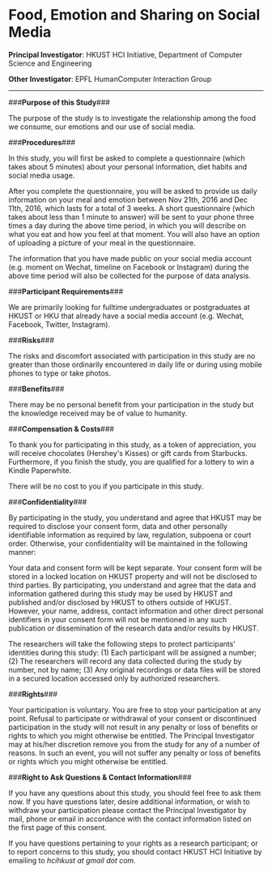 # Food, Emotion and Sharing on Social Media #
 
__Principal Investigator__: HKUST HCI Initiative, Department of Computer Science and Engineering

__Other Investigator__: EPFL HumanComputer Interaction Group
_______________________________________________________________________________

###__Purpose of this Study__###

The purpose of the study is to investigate the relationship among the food we consume, our emotions and our use of social media. 

###__Procedures__###

In this study, you will first be asked to complete a questionnaire (which takes about 5 minutes) about your personal information, diet habits and social media usage. 

After you complete the questionnaire, you will be asked to provide us daily information on your meal and emotion between Nov 21th, 2016 and Dec 11th, 2016, which lasts for a total of 3 weeks. A short questionnaire (which takes about less than 1 minute to answer) will be sent to your phone three times a day during the above time period, in which you will describe on what you eat and how you feel at that moment. You will also have an option of uploading a picture of your meal in the questionnaire. 

The information that you have made public on your social media account (e.g. moment on Wechat, timeline on Facebook or Instagram) during the above time period will also be collected for the purpose of data analysis. 

###__Participant Requirements__###

We are primarily looking for fulltime undergraduates or postgraduates at HKUST or HKU that already have a social media account (e.g. Wechat, Facebook, Twitter, Instagram). 

###__Risks__###

The risks and discomfort associated with participation in this study are no greater than those ordinarily encountered in daily life or during using mobile phones to type or take photos.

###__Benefits__###

There may be no personal benefit from your participation in the study but the knowledge received may be of value to humanity.  

###__Compensation & Costs__###

To thank you for participating in this study, as a token of appreciation, you will receive chocolates (Hershey's Kisses) or gift cards from Starbucks. Furthermore, if you finish the study, you are qualified for a lottery to win a Kindle Paperwhite.

There will be no cost to you if you participate in this study. 

###__Confidentiality__###

By participating in the study, you understand and agree that HKUST may be required to disclose your consent form, data and other personally identifiable information as required by law, regulation, subpoena or court order.  Otherwise, your confidentiality will be maintained in the following manner:

Your data and consent form will be kept separate. Your consent form will be stored in a locked location on HKUST property and will not be disclosed to third parties. By participating, you understand and agree that the data and information gathered during this study may be used by HKUST and published and/or disclosed by HKUST to others outside of HKUST. However, your name, address, contact information and other direct personal identifiers in your consent form will not be mentioned in any such publication or dissemination of the research data and/or results by HKUST.

The researchers will take the following steps to protect participants’ identities during this study: (1) Each participant will be assigned a number; (2) The researchers will record any data collected during the study by number, not by name; (3) Any original recordings or data files will be stored in a secured location accessed only by authorized researchers.  

###__Rights__###

Your participation is voluntary.  You are free to stop your participation at any point.  Refusal to participate or withdrawal of your consent or discontinued participation in the study will not result in any penalty or loss of benefits or rights to which you might otherwise be entitled.  The Principal Investigator may at his/her discretion remove you from the study for any of a number of reasons.  In such an event, you will not suffer any penalty or loss of benefits or rights which you might otherwise be entitled.

###__Right to Ask Questions & Contact Information__###

If you have any questions about this study, you should feel free to ask them now.  If you have questions later, desire additional information, or wish to withdraw your participation please contact the Principal Investigator by mail, phone or email in accordance with the contact information listed on the first page of this consent.  

If you have questions pertaining to your rights as a research participant; or to report concerns to this study, you should contact HKUST HCI Initiative by emailing to _hcihkust at gmail dot com_.
